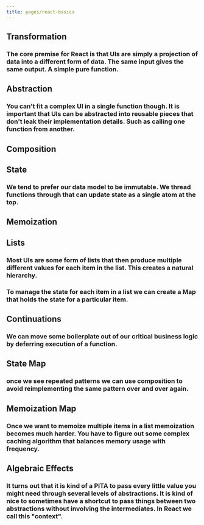 ```yaml
---
title: pages/react-basics
---
```


## Transformation
### The core premise for React is that UIs are simply a projection of data into a different form of data. The same input gives the same output. **A simple pure function.**
## Abstraction
### You can't fit a complex UI in a single function though. It is important that UIs can be abstracted into reusable pieces that don't leak their implementation details. Such as calling one function from another.
## Composition
## State
### We tend to prefer our data model to be immutable. We thread functions through that can update state as a single atom at the top.
## Memoization
## Lists
### Most UIs are some form of lists that then produce multiple different values for each item in the list. This creates a natural hierarchy.
### To manage the state for each item in a list we can create a Map that holds the state for a particular item.
## Continuations
### We can move some boilerplate out of our critical business logic by deferring execution of a function.
## State Map
### once we see repeated patterns we can use composition to avoid reimplementing the same pattern over and over again.
## Memoization Map
### Once we want to memoize multiple items in a list memoization becomes much harder. You have to figure out some complex caching algorithm that balances memory usage with frequency.
## Algebraic Effects
### It turns out that it is kind of a PITA to pass every little value you might need through several levels of abstractions. It is kind of nice to sometimes have a shortcut to pass things between two abstractions without involving the intermediates. In React we call this "context".
